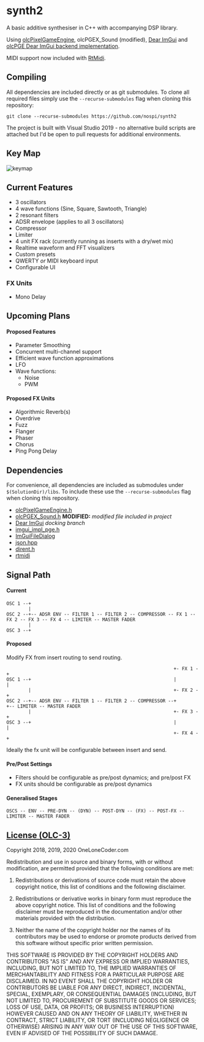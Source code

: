 # synth2

A basic additive synthesiser in C++ with accompanying DSP library. 

Using [olcPixelGameEngine](https://github.com/OneLoneCoder/olcPixelGameEngine), 
olcPGEX_Sound (modified), [Dear ImGui](https://github.com/ocornut/imgui) and 
[olcPGE Dear ImGui backend implementation](https://github.com/dandistine/olcPGEDearImGui).

MIDI support now included with [RtMidi](https://github.com/thestk/rtmidi).

## Compiling
All dependencies are included directly or as git submodules. To clone all required files 
simply use the `--recurse-submodules` flag when cloning this repository:

`git clone --recurse-submodules https://github.com/nospi/synth2`

The project is built with Visual Studio 2019 - no alternative build scripts are attached 
but I'd be open to pull requests for additional environments.

## Key Map
![keymap](https://user-images.githubusercontent.com/19985451/108187493-a2620a80-7162-11eb-96bb-2c6687261bbe.png)

## Current Features
- 3 oscillators
- 4 wave functions (Sine, Square, Sawtooth, Triangle)
- 2 resonant filters
- ADSR envelope (applies to all 3 oscillators)
- Compressor
- Limiter
- 4 unit FX rack (currently running as inserts with a dry/wet mix)
- Realtime waveform and FFT visualizers
- Custom presets
- QWERTY *or* MIDI keyboard input
- Configurable UI

### FX Units
- Mono Delay

## Upcoming Plans
#### Proposed Features
- Parameter Smoothing
- Concurrent multi-channel support
- Efficient wave function approximations
- LFO
- Wave functions:
    - Noise
    - PWM

#### Proposed FX Units
- Algorithmic Reverb(s)
- Overdrive
- Fuzz
- Flanger
- Phaser
- Chorus
- Ping Pong Delay

## Dependencies
For convenience, all dependencies are included as submodules under `$(SolutionDir)/libs`. To include these use the `--recurse-submodules` flag when cloning this repository.

- [olcPixelGameEngine.h](https://github.com/OneLoneCoder/olcPixelGameEngine/blob/master/olcPixelGameEngine.h)
- [olcPGEX_Sound.h](https://github.com/nospi/synth2/blob/main/libs/olcPGEX_Sound.h) **MODIFIED:** *modified file included in project*
- [Dear ImGui](https://github.com/ocornut/imgui/tree/docking) *docking branch*
- [imgui_impl_pge.h](https://github.com/dandistine/olcPGEDearImGui)
- [ImGuiFileDialog](https://github.com/aiekick/ImGuiFileDialog/tree/Lib_Only)
- [json.hpp](https://github.com/nlohmann/json/releases/tag/v3.9.1)
- [dirent.h](https://github.com/tronkko/dirent)
- [rtmidi](https://github.com/thestk/rtmidi)

## Signal Path

#### Current
```
OSC 1 --+
        |
OSC 2 --+-- ADSR ENV -- FILTER 1 -- FILTER 2 -- COMPRESSOR -- FX 1 -- FX 2 -- FX 3 -- FX 4 -- LIMITER -- MASTER FADER
        |
OSC 3 --+
```

#### Proposed
Modify FX from insert routing to send routing.
```
                                                             +- FX 1 -+
OSC 1 --+                                                    |        |
        |                                                    +- FX 2 -+
OSC 2 --+-- ADSR ENV -- FILTER 1 -- FILTER 2 -- COMPRESSOR --+        +-- LIMITER -- MASTER FADER
        |                                                    +- FX 3 -+
OSC 3 --+                                                    |        |
                                                             +- FX 4 -+
```
Ideally the fx unit will be configurable between insert and send.

#### Pre/Post Settings
- Filters should be configurable as pre/post dynamics; and pre/post FX
- FX units should be configurable as pre/post dynamics

#### Generalised Stages
```
OSCS -- ENV -- PRE-DYN -- (DYN) -- POST-DYN -- (FX) -- POST-FX -- LIMITER -- MASTER FADER
```

## [License (OLC-3)](https://github.com/nospi/synth2/blob/main/LICENSE.md)
Copyright 2018, 2019, 2020 OneLoneCoder.com

Redistribution and use in source and binary forms, with or without modification, are permitted provided that the following conditions are met:

1) Redistributions or derivations of source code must retain the above copyright notice, this list of conditions and the following disclaimer.

2) Redistributions or derivative works in binary form must reproduce the above copyright notice. This list of conditions and the following disclaimer must be reproduced in the documentation and/or other materials provided with the distribution.

3) Neither the name of the copyright holder nor the names of its contributors may be used to endorse or promote products derived from this software without specific prior written permission.

THIS SOFTWARE IS PROVIDED BY THE COPYRIGHT HOLDERS AND CONTRIBUTORS "AS IS" AND ANY EXPRESS OR IMPLIED WARRANTIES, INCLUDING, BUT NOT LIMITED TO, THE IMPLIED WARRANTIES OF MERCHANTABILITY AND FITNESS FOR A PARTICULAR PURPOSE ARE DISCLAIMED. IN NO EVENT SHALL THE COPYRIGHT HOLDER OR CONTRIBUTORS BE LIABLE FOR ANY DIRECT, INDIRECT, INCIDENTAL, SPECIAL, EXEMPLARY, OR CONSEQUENTIAL DAMAGES (INCLUDING, BUT NOT LIMITED TO, PROCUREMENT OF SUBSTITUTE GOODS OR SERVICES; LOSS OF USE, DATA, OR PROFITS; OR BUSINESS INTERRUPTION) HOWEVER CAUSED AND ON ANY THEORY OF LIABILITY, WHETHER IN CONTRACT, STRICT LIABILITY, OR TORT (INCLUDING NEGLIGENCE OR OTHERWISE) ARISING IN ANY WAY OUT OF THE USE OF THIS SOFTWARE, EVEN IF ADVISED OF THE POSSIBILITY OF SUCH DAMAGE.